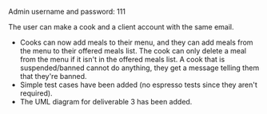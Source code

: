 Admin username and password: 111

The user can make a cook and a client account with the same email.

* Cooks can now add meals to their menu, and they can add meals from the menu to their offered meals list. The cook can only
delete a meal from the menu if it isn't in the offered meals list. A cook that is suspended/banned cannot do anything, they get a message
telling them that they're banned.
* Simple test cases have been added (no espresso tests since they aren't required).
* The UML diagram for deliverable 3 has been added.
